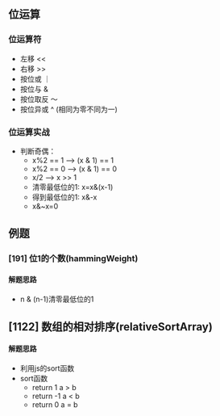 ## 位运算
### 位运算符
- 左移 <<
- 右移 >>
- 按位或 ｜
- 按位与 &
- 按位取反 ～
- 按位异或 ^ (相同为零不同为一)
### 位运算实战
- 判断奇偶：
  - x%2 == 1 ——> (x & 1) == 1
  - x%2 == 0 ——> (x & 1) == 0
  - x/2 ——> x >> 1
  - 清零最低位的1: x=x&(x-1)
  - 得到最低位的1: x&-x
  - x&~x=0

## 例题

### [191] 位1的个数(hammingWeight)
#### 解题思路
- n & (n-1)清零最低位的1

## [1122] 数组的相对排序(relativeSortArray)
#### 解题思路
- 利用js的sort函数
- sort函数
  - return 1 a > b
  - return -1 a < b
  - return 0 a = b